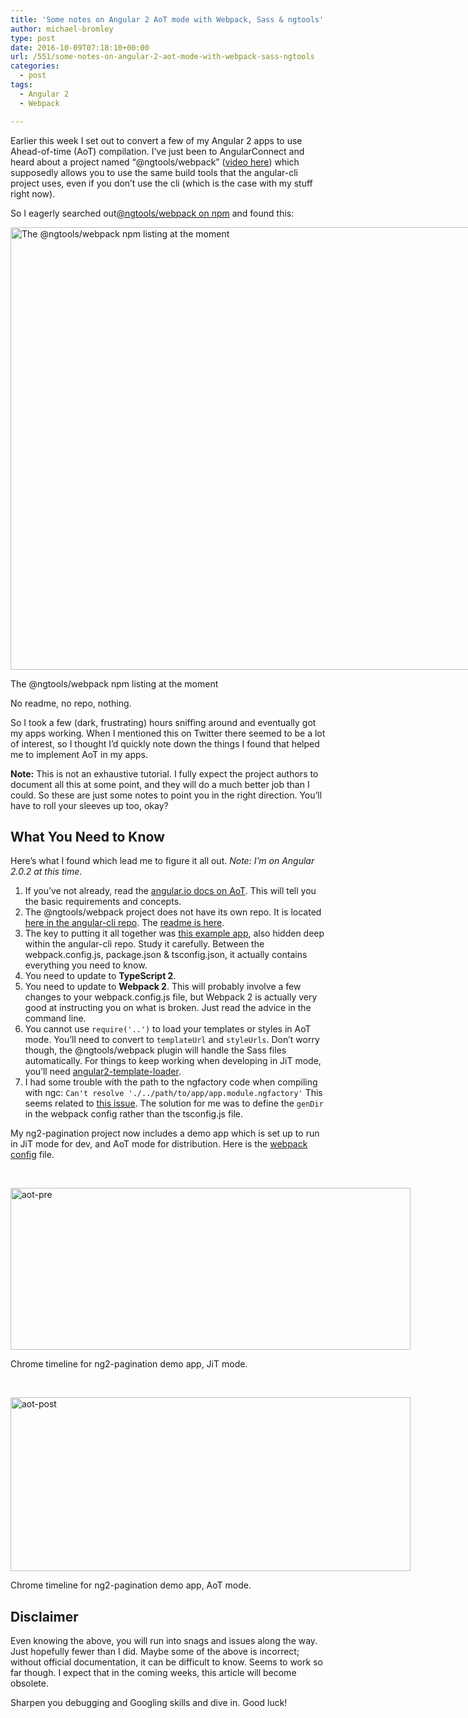 ```yaml
---
title: 'Some notes on Angular 2 AoT mode with Webpack, Sass & ngtools'
author: michael-bromley
type: post
date: 2016-10-09T07:18:10+00:00
url: /551/some-notes-on-angular-2-aot-mode-with-webpack-sass-ngtools
categories:
  - post
tags:
  - Angular 2
  - Webpack

---
```

Earlier this week I set out to convert a few of my Angular 2 apps to use Ahead-of-time (AoT) compilation. I&#8217;ve just been to AngularConnect and heard about a project named &#8220;@ngtools/webpack&#8221; ([video here][1]) which supposedly allows you to use the same build tools that the angular-cli project uses, even if you don&#8217;t use the cli (which is the case with my stuff right now).

So I eagerly searched out[@ngtools/webpack on npm][2] and found this:

<div id="attachment_552" style="width: 814px" class="wp-caption aligncenter">
  <img class="size-full wp-image-552" src="http://www.michaelbromley.co.uk/api/wp-content/uploads/2016/10/ngtools-webpack.png" alt="The @ngtools/webpack npm listing at the moment" width="804" height="708" srcset="http://www.michaelbromley.co.uk/api/wp-content/uploads/2016/10/ngtools-webpack.png 804w, http://www.michaelbromley.co.uk/api/wp-content/uploads/2016/10/ngtools-webpack-300x264.png 300w, http://www.michaelbromley.co.uk/api/wp-content/uploads/2016/10/ngtools-webpack-768x676.png 768w" sizes="(max-width: 804px) 100vw, 804px" />
  
  <p class="wp-caption-text">
    The @ngtools/webpack npm listing at the moment
  </p>
</div>

No readme, no repo, nothing.

So I took a few (dark, frustrating) hours sniffing around and eventually got my apps working. When I mentioned this on Twitter there seemed to be a lot of interest, so I thought I&#8217;d quickly note down the things I found that helped me to implement AoT in my apps.

**Note:** This is not an exhaustive tutorial. I fully expect the project authors to document all this at some point, and they will do a much better job than I could. So these are just some notes to point you in the right direction. You&#8217;ll have to roll your sleeves up too, okay?

## What You Need to Know

Here&#8217;s what I found which lead me to figure it all out. _Note: I&#8217;m on Angular 2.0.2 at this time_.

  1. If you&#8217;ve not already, read the [angular.io docs on AoT][3]. This will tell you the basic requirements and concepts.
  2. The @ngtools/webpack project does not have its own repo. It is located [here in the angular-cli repo][4]. The [readme is here][5].
  3. The key to putting it all together was [this example app][6], also hidden deep within the angular-cli repo. Study it carefully. Between the webpack.config.js, package.json & tsconfig.json, it actually contains everything you need to know.
  4. You need to update to **TypeScript 2**.
  5. You need to update to **Webpack 2**. This will probably involve a few changes to your webpack.config.js file, but Webpack 2 is actually very good at instructing you on what is broken. Just read the advice in the command line.
  6. You cannot use `require('..')` to load your templates or styles in AoT mode. You&#8217;ll need to convert to `templateUrl` and `styleUrls`. Don&#8217;t worry though, the @ngtools/webpack plugin will handle the Sass files automatically. For things to keep working when developing in JiT mode, you&#8217;ll need [angular2-template-loader][7].
  7. I had some trouble with the path to the ngfactory code when compiling with ngc: `Can't resolve './../path/to/app/app.module.ngfactory'` This seems related to [this issue][8]. The solution for me was to define the `genDir` in the webpack config rather than the tsconfig.js file.

My ng2-pagination project now includes a demo app which is set up to run in JiT mode for dev, and AoT mode for distribution. Here is the [webpack config][9] file.

&nbsp;

<div id="attachment_554" style="width: 650px" class="wp-caption aligncenter">
  <a href="http://www.michaelbromley.co.uk/api/wp-content/uploads/2016/10/aot-pre.jpg" target="_blank"><img class="wp-image-554 size-large" src="http://www.michaelbromley.co.uk/api/wp-content/uploads/2016/10/aot-pre-1024x414.jpg" alt="aot-pre" width="640" height="259" srcset="http://www.michaelbromley.co.uk/api/wp-content/uploads/2016/10/aot-pre-1024x414.jpg 1024w, http://www.michaelbromley.co.uk/api/wp-content/uploads/2016/10/aot-pre-300x121.jpg 300w, http://www.michaelbromley.co.uk/api/wp-content/uploads/2016/10/aot-pre-768x311.jpg 768w, http://www.michaelbromley.co.uk/api/wp-content/uploads/2016/10/aot-pre.jpg 1364w" sizes="(max-width: 640px) 100vw, 640px" /></a>
  
  <p class="wp-caption-text">
    Chrome timeline for ng2-pagination demo app, JiT mode.
  </p>
</div>

&nbsp;

<div id="attachment_555" style="width: 650px" class="wp-caption aligncenter">
  <a href="http://www.michaelbromley.co.uk/api/wp-content/uploads/2016/10/aot-post.jpg" target="_blank"><img class="wp-image-555 size-large" src="http://www.michaelbromley.co.uk/api/wp-content/uploads/2016/10/aot-post-1024x444.jpg" alt="aot-post" width="640" height="278" srcset="http://www.michaelbromley.co.uk/api/wp-content/uploads/2016/10/aot-post-1024x444.jpg 1024w, http://www.michaelbromley.co.uk/api/wp-content/uploads/2016/10/aot-post-300x130.jpg 300w, http://www.michaelbromley.co.uk/api/wp-content/uploads/2016/10/aot-post-768x333.jpg 768w, http://www.michaelbromley.co.uk/api/wp-content/uploads/2016/10/aot-post.jpg 1272w" sizes="(max-width: 640px) 100vw, 640px" /></a>
  
  <p class="wp-caption-text">
    Chrome timeline for ng2-pagination demo app, AoT mode.
  </p>
</div>

## Disclaimer

Even knowing the above, you will run into snags and issues along the way. Just hopefully fewer than I did. Maybe some of the above is incorrect; without official documentation, it can be difficult to know. Seems to work so far though. I expect that in the coming weeks, this article will become obsolete.

Sharpen you debugging and Googling skills and dive in. Good luck!

&nbsp;

 [1]: https://youtu.be/uBRK6cTr4Vk?t=7m59s
 [2]: https://www.npmjs.com/package/@ngtools/webpack
 [3]: https://angular.io/docs/ts/latest/cookbook/aot-compiler.html
 [4]: https://github.com/angular/angular-cli/tree/de3c27536d58a9f41418f988b70456d6bbaf24b5/packages/webpack
 [5]: https://github.com/angular/angular-cli/blob/8a5b2656ced81e84c96bac300b140179f473e2a2/packages/webpack/README.md
 [6]: https://github.com/angular/angular-cli/tree/de3c27536d58a9f41418f988b70456d6bbaf24b5/tests/e2e/assets/webpack/test-app
 [7]: https://github.com/TheLarkInn/angular2-template-loader
 [8]: https://github.com/angular/angular-cli/issues/2538
 [9]: https://github.com/michaelbromley/ng2-pagination/blob/8c133662c87ad9d489d89cd701eb5d317fc24161/webpack.config.js
